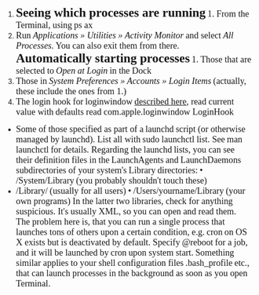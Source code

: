 1. <span style="font-family:TrebuchetMS-Bold;font-size:19.174400329589844pt;color:#000ff;"><b>Seeing which processes are running</b></span>		<span style="font-family:ArialMT;font-size:13.699999809265137pt;color:#000ff;">1.	From the Terminal, using</span> <span style="font-family:Menlo-Regular;font-size:13.699999809265137pt;color:#000ff;">ps ax</span>
2. <span style="font-family:ArialMT;font-size:13.699999809265137pt;color:#000ff;">Run</span> <span style="font-family:Arial-ItalicMT;font-size:13.699999809265137pt;color:#000ff;"><i>Applications » Utilities » Activity Monitor</i></span> <span style="font-family:ArialMT;font-size:13.699999809265137pt;color:#000ff;">and select</span> <span style="font-family:Arial-ItalicMT;font-size:13.699999809265137pt;color:#000ff;"><i>All Processes</i></span><span style="font-family:ArialMT;font-size:13.699999809265137pt;color:#000ff;">. You can also exit them from there.</span>	<span style="font-family:TrebuchetMS-Bold;font-size:19.174400329589844pt;color:#000ff;"><b>Automatically starting processes</b></span>		<span style="font-family:ArialMT;font-size:13.699999809265137pt;color:#000ff;">1.	Those that are selected to</span> <span style="font-family:Arial-ItalicMT;font-size:13.699999809265137pt;color:#000ff;"><i>Open at Login</i></span> <span style="font-family:ArialMT;font-size:13.699999809265137pt;color:#000ff;">in the Dock</span>
3. <span style="font-family:ArialMT;font-size:13.699999809265137pt;color:#000ff;">Those in</span> <span style="font-family:Arial-ItalicMT;font-size:13.699999809265137pt;color:#000ff;"><i>System Preferences » Accounts » Login Items</i></span> <span style="font-family:ArialMT;font-size:13.699999809265137pt;color:#000ff;">(actually, these include the ones from 1.)</span>
4. <span style="font-family:ArialMT;font-size:13.699999809265137pt;color:#000ff;">The login hook for</span> <span style="font-family:Menlo-Regular;font-size:13.699999809265137pt;color:#000ff;">loginwindow</span> <a href="http://support.apple.com/kb/Ht2420" rel="noopener" class="external-link" target="_blank" style="font-family:ArialMT;font-size:13.699999809265137pt;color:#dca0dff;">described here</a><span style="font-family:ArialMT;font-size:13.699999809265137pt;color:#000ff;">, read current value with</span> <span style="font-family:Menlo-Regular;font-size:13.699999809265137pt;color:#000ff;">defaults read com.apple.loginwindow LoginHook</span>
- <span style="font-family:ArialMT;font-size:13.699999809265137pt;color:#000ff;">Some of those specified as part of a</span> <span style="font-family:Menlo-Regular;font-size:13.699999809265137pt;color:#000ff;">launchd</span> <span style="font-family:ArialMT;font-size:13.699999809265137pt;color:#000ff;">script (or otherwise managed by</span> <span style="font-family:Menlo-Regular;font-size:13.699999809265137pt;color:#000ff;">launchd</span><span style="font-family:ArialMT;font-size:13.699999809265137pt;color:#000ff;">). List all with</span> <span style="font-family:Menlo-Regular;font-size:13.699999809265137pt;color:#000ff;">sudo launchctl list</span><span style="font-family:ArialMT;font-size:13.699999809265137pt;color:#000ff;">. See</span> <span style="font-family:Menlo-Regular;font-size:13.699999809265137pt;color:#000ff;">man launchctl</span> <span style="font-family:ArialMT;font-size:13.699999809265137pt;color:#000ff;">for details.	Regarding the</span> <span style="font-family:Menlo-Regular;font-size:13.699999809265137pt;color:#000ff;">launchd</span> <span style="font-family:ArialMT;font-size:13.699999809265137pt;color:#000ff;">lists, you can see their definition files in the</span> <span style="font-family:Menlo-Regular;font-size:13.699999809265137pt;color:#000ff;">LaunchAgents</span> <span style="font-family:ArialMT;font-size:13.699999809265137pt;color:#000ff;">and</span> <span style="font-family:Menlo-Regular;font-size:13.699999809265137pt;color:#000ff;">LaunchDaemons</span> <span style="font-family:ArialMT;font-size:13.699999809265137pt;color:#000ff;">subdirectories of your system's</span> <span style="font-family:Menlo-Regular;font-size:13.699999809265137pt;color:#000ff;">Library</span> <span style="font-family:ArialMT;font-size:13.699999809265137pt;color:#000ff;">directories:</span>		<span style="font-family:Menlo-Regular;font-size:13.699999809265137pt;color:#000ff;">•	/System/Library</span> <span style="font-family:ArialMT;font-size:13.699999809265137pt;color:#000ff;">(you probably shouldn't touch these)</span>
- <span style="font-family:Menlo-Regular;font-size:13.699999809265137pt;color:#000ff;">/Library/</span> <span style="font-family:ArialMT;font-size:13.699999809265137pt;color:#000ff;">(usually for all users)</span>
	<span style="font-family:Menlo-Regular;font-size:13.699999809265137pt;color:#000ff;">•	/Users/yourname/Library</span> <span style="font-family:ArialMT;font-size:13.699999809265137pt;color:#000ff;">(your own programs)	In the latter two libraries, check for anything suspicious. It's usually XML, so you can open and read them.		The problem here is, that you can run a single process that launches tons of others upon a certain condition, e.g.</span> <span style="font-family:Menlo-Regular;font-size:13.699999809265137pt;color:#000ff;">cron</span> <span style="font-family:ArialMT;font-size:13.699999809265137pt;color:#000ff;">on OS X exists but is deactivated by default. Specify</span> <span style="font-family:Menlo-Regular;font-size:13.699999809265137pt;color:#000ff;">@reboot</span> <span style="font-family:ArialMT;font-size:13.699999809265137pt;color:#000ff;">for a job, and it will be launched by</span> <span style="font-family:Menlo-Regular;font-size:13.699999809265137pt;color:#000ff;">cron</span> <span style="font-family:ArialMT;font-size:13.699999809265137pt;color:#000ff;">upon system start.</span>
<span style="font-family:ArialMT;font-size:13.699999809265137pt;color:#000ff;">Something similar applies to your shell configuration files</span> <span style="font-family:Menlo-Regular;font-size:13.699999809265137pt;color:#000ff;">.bash_profile</span> <span style="font-family:ArialMT;font-size:13.699999809265137pt;color:#000ff;">etc., that can launch processes in the background as soon as you open Terminal.</span>